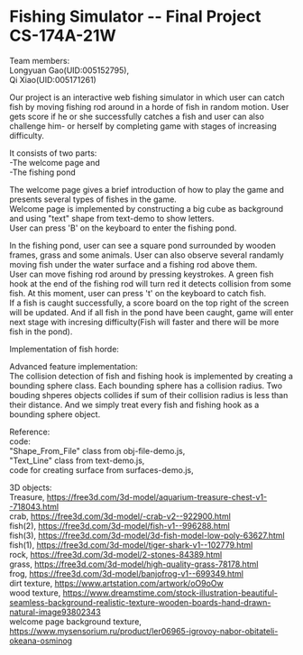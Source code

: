 # Fishing Simulator -- Final Project CS-174A-21W

Team members:  
Longyuan Gao(UID:005152795),  
Qi Xiao(UID:005171261)

 Our project is an interactive web fishing simulator in which user can catch fish by moving fishing rod around in a horde of fish in random motion. User gets score if he or she successfully catches a fish and user can also challenge him- or herself by completing game with stages of increasing difficulty.  
  
 It consists of two parts:  
 -The welcome page and  
 -The fishing pond

The welcome page gives a brief introduction of how to play the game and presents several types of fishes in the game.  
Welcome page is implemented by constructing a big cube as background and using "text" shape from text-demo to show letters.  
User can press 'B' on the keyboard to enter the fishing pond.  

In the fishing pond, user can see a square pond surrounded by wooden frames, grass and some animals. User can also observe several randamly moving fish under the water surface and a fishing rod above them.  
User can move fishing rod around by pressing keystrokes. A green fish hook at the end of the fishing rod will turn red it detects collision from some fish. At this moment, user can press 't' on the keyboard to catch fish.  
If a fish is caught successfully, a score board on the top right of the screen will be updated. And if all fish in the pond have been caught, game will enter next stage with incresing difficulty(Fish will faster and there will be more fish in the pond). 

Implementation of fish horde:    

Advanced feature implementation:  
The collision detection of fish and fishing hook is implemented by creating a bounding sphere class. Each bounding sphere has a collision radius. Two bouding shperes objects collides if sum of their collision radius is less than their distance. And we simply treat every fish and fishing hook as a bounding sphere object.
  
Reference:  
code:  
"Shape_From_File" class from obj-file-demo.js,  
"Text_Line" class from text-demo.js,  
code for creating surface from surfaces-demo.js,  

3D objects:  
Treasure, https://free3d.com/3d-model/aquarium-treasure-chest-v1--718043.html  
crab, https://free3d.com/3d-model/-crab-v2--922900.html  
fish(2), https://free3d.com/3d-model/fish-v1--996288.html  
fish(3), https://free3d.com/3d-model/3d-fish-model-low-poly-63627.html  
fish(1), https://free3d.com/3d-model/tiger-shark-v1--102779.html  
rock, https://free3d.com/3d-model/2-stones-84389.html  
grass, https://free3d.com/3d-model/high-quality-grass-78178.html  
frog, https://free3d.com/3d-model/banjofrog-v1--699349.html  
dirt texture, https://www.artstation.com/artwork/oO9oOw  
wood texture, https://www.dreamstime.com/stock-illustration-beautiful-seamless-background-realistic-texture-wooden-boards-hand-drawn-natural-image93802343  
welcome page background texture, https://www.mysensorium.ru/product/ler06965-igrovoy-nabor-obitateli-okeana-osminog



